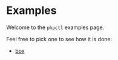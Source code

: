# Examples

Welcome to the `phpctl` examples page.

Feel free to pick one to see how it is done:
 
- [box](box/)
